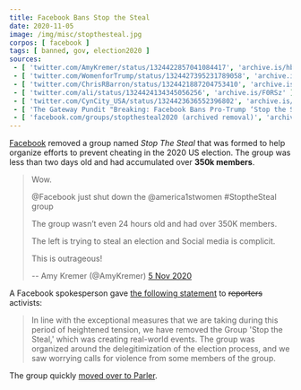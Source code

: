 ```yaml
---
title: Facebook Bans Stop the Steal
date: 2020-11-05
image: /img/misc/stopthesteal.jpg
corpos: [ facebook ]
tags: [ banned, gov, election2020 ]
sources:
 - [ 'twitter.com/AmyKremer/status/1324422857041084417', 'archive.is/hb4I8' ]
 - [ 'twitter.com/WomenforTrump/status/1324427395231789058', 'archive.is/7voyx' ]
 - [ 'twitter.com/ChrisRBarron/status/1324421887204753410', 'archive.is/PHx3a' ]
 - [ 'twitter.com/ali/status/1324424134345056256', 'archive.is/F0RSz' ]
 - [ 'twitter.com/CynCity_USA/status/1324423636552396802', 'archive.is/k9MlO' ]
 - [ 'The Gateway Pundit "Breaking: Facebook Bans Pro-Trump ‘Stop the Steal’; Page Gained Over 350,000 Followers Since Announced Wednesday" by Kristinn Taylor (5 Nov 2020)', 'archive.is/wDY9I' ]
 - [ 'facebook.com/groups/stopthesteal2020 (archived removal)', 'archive.vn/ptPSu' ]
---
```


[Facebook](/facebook/) removed a group named _Stop The Steal_ that was formed
to help organize efforts to prevent cheating in the 2020 US election. The group
was less than two days old and had accumulated over **350k members**.

> Wow.
>
> @Facebook just shut down the @america1stwomen #StoptheSteal group 
>
> The group wasn’t even 24 hours old and had over 350K members.
>
> The left is trying to steal an election and Social media is complicit.
>
> This is outrageous!
>
> -- Amy Kremer (@AmyKremer) [5 Nov 2020](https://archive.is/hb4I8)

A Facebook spokesperson gave [the following
statement](https://archive.is/wcMhJ#selection-1689.0-1689.213) to ~~reporters~~
activists:

> In line with the exceptional measures that we are taking during this period
> of heightened tension, we have removed the Group 'Stop the Steal,' which was
> creating real-world events. The group was organized around the
> delegitimization of the election process, and we saw worrying calls for
> violence from some members of the group.

The group quickly [moved over to Parler](https://parler.com/profile/StopTheSteal/posts).
